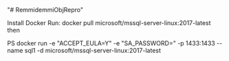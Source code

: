 "# RemmidemmiObjRepro" 

Install Docker
Run: docker pull microsoft/mssql-server-linux:2017-latest
then

PS docker run -e "ACCEPT_EULA=Y" -e "SA_PASSWORD=<Passw0rd>" -p 1433:1433 --name sql1 -d microsoft/mssql-server-linux:2017-latest
